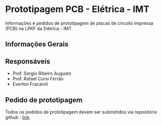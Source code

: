# Prototipagem PCB - Elétrica - IMT

Informações e pedidos de prototipagem de placas de circuito impressa (PCB) na LPKF da Elétrica - IMT.

## Informações Gerais


 

## Responsáveis 

- Prof. Sergio Ribeiro Augusto
- Prof. Rafael Corsi Ferrão
- Everton Fracaroli

## Pedido de prototipagem 

Todos os pedidos de prototipagem devem ser submetidos via repositório github : [link](https://github.com/NSEE/LPKF).


